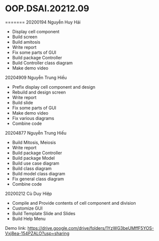 # OOP.DSAI.20212.09

=======
20200194 Nguyễn Huy Hải

- Display cell component
- Build  screen
- Build amitosis
- Write report
- Fix some parts of GUI
- Build package Controller
- Build Controller class diagram
- Make demo video

20204909 Nguyễn Trung Hiếu

- Prefix display cell component and design
- Rebuild and design screen
- Write report
- Build slide
- Fix some parts of GUI
- Make demo video
- Fix various diagrams
- Combine code

20204877 Nguyễn Trung Hiếu

- Build Mitosis, Meiosis
- Write report
- Build package Controller
- Build package Model
- Build use case diagram
- Build class diagram
- Build model class diagram
- Fix general class diagram
- Combine code

20200212 Cù Duy Hiệp

- Compile and Provide contents of cell component and division
- Customize GUI
- Build Template Slide and Slides
- Build Help Menu

Demo link: <https://drive.google.com/drive/folders/1YzWG3beUMffF5YOS-Vxj8ea-154PZALO?usp=sharing>
